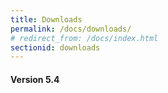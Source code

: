 ```yaml
---
title: Downloads
permalink: /docs/downloads/
# redirect_from: /docs/index.html
sectionid: downloads
---
```


#### Version 5.4

<div id="spinner">
    <div class="loader">
        <div id="largeBox"></div>
        <div id="smallBox"></div>
    </div>
</div>

<div id="status" style="visibility: hidden;"></div>
<div id="objects"></div>

<script src="https://sdk.amazonaws.com/js/aws-sdk-2.163.0.min.js"></script>
<script type="text/javascript" src="/js/aws_s3.js"></script>
